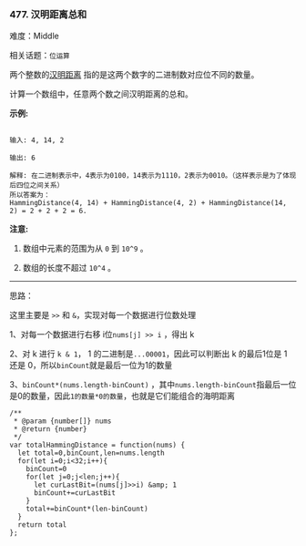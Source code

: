 ### 477. 汉明距离总和

难度：Middle

相关话题：`位运算`

两个整数的[汉明距离](https://baike.baidu.com/item/%E6%B1%89%E6%98%8E%E8%B7%9D%E7%A6%BB/475174?fr=aladdin)
 指的是这两个数字的二进制数对应位不同的数量。



计算一个数组中，任意两个数之间汉明距离的总和。



**示例:** 



```

输入: 4, 14, 2

输出: 6

解释: 在二进制表示中，4表示为0100，14表示为1110，2表示为0010。（这样表示是为了体现后四位之间关系）
所以答案为：
HammingDistance(4, 14) + HammingDistance(4, 2) + HammingDistance(14, 2) = 2 + 2 + 2 = 6.
```


**注意:** 




1. 数组中元素的范围为从 `0` 到 `10^9` 。

2. 数组的长度不超过 `10^4` 。






-----

思路：

这里主要是 `>>` 和 `&`，实现对每一个数据进行位数处理

1、对每一个数据进行右移 i位`nums[j] >> i` ，得出 k

2、对 k 进行 `k & 1`， 1 的二进制是`...00001`，因此可以判断出 k 的最后1位是 1 还是 0，所以`binCount`就是最后一位为1的数量

3、`binCount*(nums.length-binCount)` ，其中`nums.length-binCount`指最后一位是0的数量，因此`1的数量*0的数量`，也就是它们能组合的海明距离

```
/**
 * @param {number[]} nums
 * @return {number}
 */
var totalHammingDistance = function(nums) {
  let total=0,binCount,len=nums.length
  for(let i=0;i<32;i++){
    binCount=0
    for(let j=0;j<len;j++){
      let curLastBit=(nums[j]>>i) &amp; 1
      binCount+=curLastBit
    }
    total+=binCount*(len-binCount)
  }
  return total
};
```

